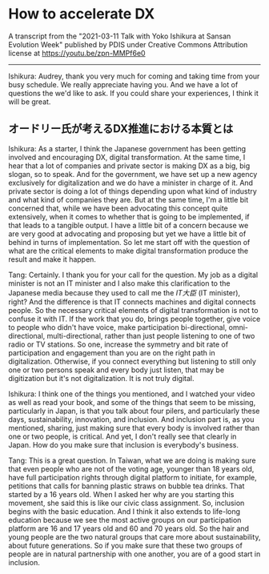 # How to accelerate DX

A transcript from the "2021-03-11 Talk with Yoko Ishikura at Sansan Evolution Week" published by PDIS under Creative Commons Attribution license at https://youtu.be/zpn-MMPf6e0

---

Ishikura: Audrey, thank you very much for coming and taking time from your busy schedule. We really appreciate having you. And we have a lot of questions the we'd like to ask. If you could share your experiences, I think it will be great.

## オードリー氏が考えるDX推進における本質とは

Ishikura: As a starter, I think the Japanese government has been getting involved and encouraging DX, digital transformation. At the same time, I hear that a lot of companies and private sector is making DX as a big, big slogan, so to speak. And for the government, we have set up a new agency exclusively for digitalization and we do have a minister in charge of it. And private sector is doing a lot of things depending upon what kind of industry and what kind of companies they are. But at the same time, I'm a little bit concerned that, while we have been advocating this concept quite extensively, when it comes to whether that is going to be implemented, if that leads to a tangible output. I have a little bit of a concern because we are very good at advocating and proposing but yet we have a little bit of behind in turns of implementation. So let me start off with the question of what are the critical elements to make digital transformation produce the result and make it happen.

Tang: Certainly. I thank you for your call for the question. My job as a digital minister is not an IT minister and I also make this clarification to the Japanese media because they used to call me the *IT大臣* (IT minister), right? And the difference is that IT connects machines and digital connects people. So the necessary critical elements of digital transformation is not to confuse it with IT. If the work that you do, brings people together, give voice to people who didn't have voice, make participation bi-directional, omni-directional, multi-directional, rather than just people listening to one of two radio or TV stations. So one, increase the symmetry and bit rate of participation and engagement than you are on the right path in digitalization. Otherwise, if you connect everything but listening to still only one or two persons speak and every body just listen, that may be digitization but it's not digitalization. It is not truly digital.

Ishikura: I think one of the things you mentioned, and I watched your video as well as read your book, and some of the things that seem to be missing, particularly in Japan, is that you talk about four pilers, and particularly these days, sustainability, innovation, and inclusion. And inclusion part is, as you mentioned, sharing, just making sure that every body is involved rather than one or two people, is critical. And yet, I don't really see that clearly in Japan. How do you make sure that inclusion is everybody's business.

Tang: This is a great question. In Taiwan, what we are doing is making sure that even people who are not of the voting age, younger than 18 years old, have full participation rights through digital platform to initiate, for example, petitions that calls for banning plastic straws on bubble tea drinks. That started by a 16 years old. When I asked her why are you starting this movement, she said this is like our civic class assignment. So, inclusion begins with the basic education. And I think it also extends to life-long education because we see the most active groups on our participation platform are 16 and 17 years old and 60 and 70 years old. So the hair and young people are the two natural groups that care more about sustainability, about future generations. So if you make sure that these two groups of people are in natural partnership with one another, you are of a good start in inclusion.
